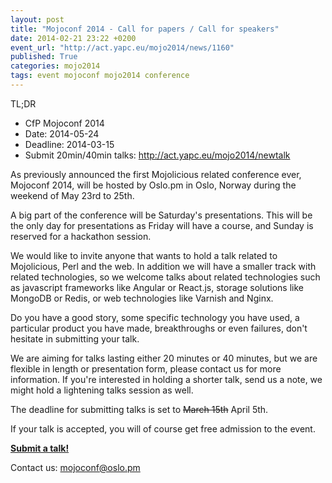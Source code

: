 ```yaml
---
layout: post
title: "Mojoconf 2014 - Call for papers / Call for speakers"
date: 2014-02-21 23:22 +0200
event_url: "http://act.yapc.eu/mojo2014/news/1160"
published: True
categories: mojo2014
tags: event mojoconf mojo2014 conference
---
```


TL;DR<br>

<ul>
<li> CfP Mojoconf 2014
</li><li> Date: 2014-05-24
</li><li> Deadline: 2014-03-15
</li><li> Submit 20min/40min talks: <a href="http://act.yapc.eu/mojo2014/newtalk">http://act.yapc.eu/mojo2014/newtalk</a>
</li></ul>

As previously announced the first Mojolicious related conference ever, Mojoconf 2014, will be hosted by Oslo.pm in Oslo, Norway during the weekend of May 23rd to 25th.

A big part of the conference will be Saturday&#39;s presentations. This will be the only day for presentations as Friday will have a course, and Sunday is reserved for a hackathon session.

We would like to invite anyone that wants to hold a talk related to Mojolicious, Perl and the web. In addition we will have a smaller track with related technologies, so we welcome talks about related technologies such as javascript frameworks like Angular or React.js, storage solutions like MongoDB or Redis, or web technologies like Varnish and Nginx.

Do you have a good story, some specific technology you have used, a particular product you have made, breakthroughs or even failures, don&#39;t hesitate in submitting your talk.

We are aiming for talks lasting either 20 minutes or 40 minutes, but we are flexible in length or presentation form, please contact us for more information. If you&#39;re interested in holding a shorter talk, send us a note, we might hold a lightening talks session as well.

The deadline for submitting talks is set to <strike>March 15th</strike> April 5th.

If your talk is accepted, you will of course get free admission to the event.

<b><a href="http://act.yapc.eu/mojo2014/newtalk">Submit a talk!</a></b>
 
Contact us: <a href="mailto:mojoconf@oslo.pm">mojoconf@oslo.pm</a>
